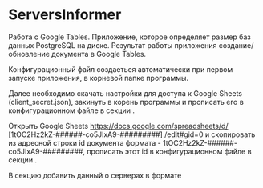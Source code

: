 # ServersInformer
Работа с Google Tables.
Приложение, которое определяет размер баз данных PostgreSQL на диске.
Результат работы приложения создание/обновление документа в Google Tables.

Конфигурационный файл создаеться автоматически при первом запуске приложения,
в корневой папке программы.

Далее необходимо скачать настройки для доступа к Google Sheets (client_secret.json),
закинуть в корень программы и прописать его в конфигурационном файле в секции <ClientJson>.

Открыть Google Sheets https://docs.google.com/spreadsheets/d/ [1tOC2Hz2kZ-######-co5JIxA9-#########] /edit#gid=0
и скопировать из адресной строки id документа формата - 1tOC2Hz2kZ-######-co5JIxA9-#########,
прописать этот id в конфигурационном файле в секции <SpreadsheetId>.

В секцию <Servers> добавить данный о серверах в формате 
<Server Host="_hostname_" Username="_username_" Password="_password_" Port="_5432_" Size="_размер диска_" />
